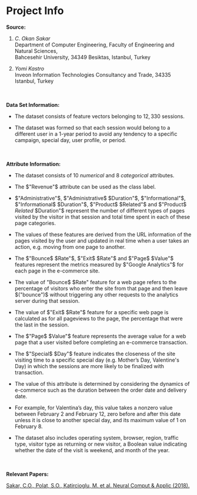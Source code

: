 # Project Info

**Source:**

1. $C.$ $Okan$ $Sakar$<Br>
Department of Computer Engineering, Faculty of
Engineering and Natural Sciences,<Br>
Bahcesehir University,
34349 Besiktas, Istanbul, Turkey

2. $Yomi$ $Kastro$<Br>
Inveon Information Technologies Consultancy and Trade,
34335 Istanbul, Turkey<Br><Br><Br>

**Data Set Information:**

- The dataset consists of feature vectors belonging to $12,330$ sessions.

- The dataset was formed so that each session
would belong to a different user in a $1$-year period to avoid
any tendency to a specific campaign, special day, user
profile, or period.<Br><Br><Br>

**Attribute Information:**

- The dataset consists of $10$ $numerical$ and $8$ $categorical$ attributes.

- The $"Revenue"$ attribute can be used as the class label.

- $"Administrative"$, $"Administrative$ $Duration"$, $"Informational"$, $"Informational$ $Duration"$, $"Product$ $Related"$ and $"Product$ $Related$ $Duration"$ represent the number of different types of pages visited by the visitor in that session and total time spent in each of these page categories.

- The values of these features are derived from the URL information of the pages visited by the user and updated in real time when a user takes an action, e.g. moving from one page to another.

- The $"Bounce$ $Rate"$, $"Exit$ $Rate"$ and $"Page$ $Value"$ features represent the metrics measured by $"Google Analytics"$ for each page in the e-commerce site.

- The value of "Bounce$ $Rate" feature for a web page refers to the percentage of visitors who enter the site from that page and then leave $("bounce")$ without triggering any other requests to the analytics server during that session.

- The value of $"Exit$ $Rate"$ feature for a specific web page is calculated as for all pageviews to the page, the percentage that were the last in the session.

- The $"Page$ $Value"$ feature represents the average value for a web page that a user visited before completing an e-commerce transaction.

- The $"Special$ $Day"$ feature indicates the closeness of the site visiting time to a specific special day (e.g. Mother’s Day, Valentine's Day) in which the sessions are more likely to be finalized with transaction.

- The value of this attribute is determined by considering the dynamics of e-commerce such as the duration between the order date and delivery date.

- For example, for Valentina’s day, this value takes a nonzero value between February 2 and February 12, zero before and after this date unless it is close to another special day, and its maximum value of 1 on February 8.

- The dataset also includes operating system, browser, region, traffic type, visitor type as returning or new visitor, a Boolean value indicating whether the date of the visit is weekend, and month of the year.<Br><Br><Br>

**Relevant Papers:**

[Sakar, C.O., Polat, S.O., Katircioglu, M. et al. Neural Comput & Applic (2018).](https://doi.org/10.1007/s00521-018-3523-0)
